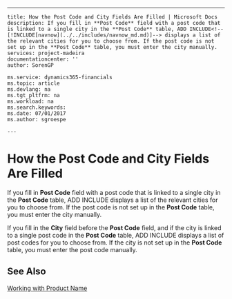 ---
    title: How the Post Code and City Fields Are Filled | Microsoft Docs
    description: If you fill in **Post Code** field with a post code that is linked to a single city in the **Post Code** table, ADD INCLUDE<!--[!INCLUDE[navnow](../../includes/navnow_md.md)]--> displays a list of the relevant cities for you to choose from. If the post code is not set up in the **Post Code** table, you must enter the city manually.
    services: project-madeira
    documentationcenter: ''
    author: SorenGP

    ms.service: dynamics365-financials
    ms.topic: article
    ms.devlang: na
    ms.tgt_pltfrm: na
    ms.workload: na
    ms.search.keywords:
    ms.date: 07/01/2017
    ms.author: sgroespe

    ---
# How the Post Code and City Fields Are Filled
If you fill in **Post Code** field with a post code that is linked to a single city in the **Post Code** table, ADD INCLUDE<!--[!INCLUDE[navnow](../../includes/navnow_md.md)]--> displays a list of the relevant cities for you to choose from. If the post code is not set up in the **Post Code** table, you must enter the city manually.  
  
 If you fill in the **City** field before the **Post Code** field, and if the city is linked to a single post code in the **Post Code** table, ADD INCLUDE<!--[!INCLUDE[navnow](../../includes/navnow_md.md)]--> displays a list of post codes for you to choose from. If the city is not set up in the **Post Code** table, you must enter the post code manually.  
  
## See Also  
 [Working with Product Name](../FullExperience/working-with-$-p_1-product-name-$-.md)